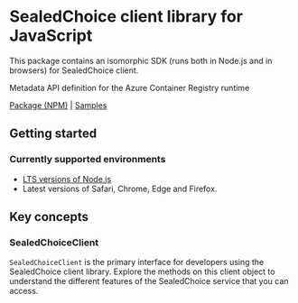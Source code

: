 # SealedChoice client library for JavaScript

This package contains an isomorphic SDK (runs both in Node.js and in browsers) for SealedChoice client.

Metadata API definition for the Azure Container Registry runtime

[Package (NPM)](https://www.npmjs.com/package/@msinternal/sealedchoice) |
[Samples](https://github.com/Azure-Samples/azure-samples-js-management)

## Getting started

### Currently supported environments

- [LTS versions of Node.js](https://nodejs.org/about/releases/)
- Latest versions of Safari, Chrome, Edge and Firefox.




## Key concepts

### SealedChoiceClient

`SealedChoiceClient` is the primary interface for developers using the SealedChoice client library. Explore the methods on this client object to understand the different features of the SealedChoice service that you can access.

